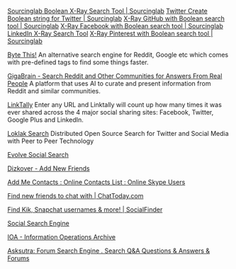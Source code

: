 
[Sourcinglab Boolean X-Ray Search Tool | Sourcinglab](https://sourcinglab.io/search/twitter)
[Twitter Create Boolean string for Twitter | Sourcinglab](https://sourcinglab.io/search/twitter)
[X-Ray GitHub with Boolean search tool | Sourcinglab](https://sourcinglab.io/search/github)
[X-Ray Facebook with Boolean search tool | Sourcinglab](https://sourcinglab.io/search/facebook)
[LinkedIn X-Ray Search Tool](https://sourcinglab.io/search/linkedin)
[X-Ray Pinterest with Boolean search tool | Sourcinglab](https://sourcinglab.io/search/pinterest)

[Byte This!](https://davidwon.com/)
An alternative search engine for Reddit, Google etc which comes with pre-defined tags to find some things faster.

[GigaBrain - Search Reddit and Other Communities for Answers From Real People](https://thegigabrain.com/)
A platform that uses AI to curate and present information from Reddit and similar communities.

[LinkTally](http://linktally.com/)
Enter any URL and Linktally will count up how many times it was ever shared across the 4 major social sharing sites: Facebook, Twitter, Google Plus and LinkedIn.

[Loklak Search](https://loklak.org/)
Distributed Open Source Search for Twitter and Social Media with Peer to Peer Technology

[Evolve Social Search](https://bonobos.github.io/evolve-social-search)

[Dizkover - Add New Friends](https://www.dizkover.com/)

[Add Me Contacts : Online Contacts List : Online Skype Users](https://add-me-contacts.com/)

[Find new friends to chat with | ChatToday.com](https://chattoday.com/)

[Find Kik, Snapchat usernames & more! | SocialFinder](https://socialfinder.app/)

[Social Search Engine](https://www.socialsearchengine.org/)

[IOA - Information Operations Archive](https://www.io-archive.org/#/)

[Asksutra: Forum Search Engine . Search Q&A Questions & Answers & Forums](http://asksutra.com/)
